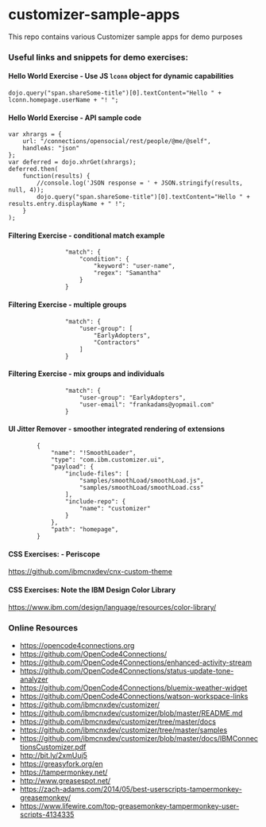 # customizer-sample-apps
This repo contains various Customizer sample apps for demo purposes

### Useful links and snippets for demo exercises:

#### Hello World Exercise - Use JS `lconn` object for dynamic capabilities

```dojo.query("span.shareSome-title")[0].textContent="Hello " + lconn.homepage.userName + "! ";```

#### Hello World Exercise - API sample code
```
var xhrargs = {
    url: "/connections/opensocial/rest/people/@me/@self",
    handleAs: "json"
};
var deferred = dojo.xhrGet(xhrargs);
deferred.then(
    function(results) {
        //console.log('JSON response = ' + JSON.stringify(results, null, 4));
        dojo.query("span.shareSome-title")[0].textContent="Hello " + results.entry.displayName + " !";
    }
);
```

#### Filtering Exercise - conditional match example
```
                "match": {
                    "condition": {
                        "keyword": "user-name",
                        "regex": "Samantha"
                    }
                }
```

#### Filtering Exercise - multiple groups
```
                "match": {
                    "user-group": [
                        "EarlyAdopters",
                        "Contractors"
                    ]
                }
```

#### Filtering Exercise - mix groups and individuals
```
                "match": {
                    "user-group": "EarlyAdopters",
                    "user-email": "frankadams@yopmail.com"
                }
```


#### UI Jitter Remover - smoother integrated rendering of extensions
```
        {
            "name": "!SmoothLoader",
            "type": "com.ibm.customizer.ui",
            "payload": {
                "include-files": [
                    "samples/smoothLoad/smoothLoad.js",
                    "samples/smoothLoad/smoothLoad.css"
                ],
                "include-repo": {
                    "name": "customizer"
                }
            },
            "path": "homepage",
        }
```       

#### CSS Exercises: - Periscope 
https://github.com/ibmcnxdev/cnx-custom-theme


#### CSS Exercises: Note the IBM Design Color Library
https://www.ibm.com/design/language/resources/color-library/

### Online Resources ###
* https://opencode4connections.org
* https://github.com/OpenCode4Connections/
* https://github.com/OpenCode4Connections/enhanced-activity-stream
* https://github.com/OpenCode4Connections/status-update-tone-analyzer
* https://github.com/OpenCode4Connections/bluemix-weather-widget
* https://github.com/OpenCode4Connections/watson-workspace-links
* https://github.com/ibmcnxdev/customizer/
* https://github.com/ibmcnxdev/customizer/blob/master/README.md
* https://github.com/ibmcnxdev/customizer/tree/master/docs
* https://github.com/ibmcnxdev/customizer/tree/master/samples
* https://github.com/ibmcnxdev/customizer/blob/master/docs/IBMConnectionsCustomizer.pdf
* http://bit.ly/2xmUuj5
* https://greasyfork.org/en
* https://tampermonkey.net/
* http://www.greasespot.net/
* https://zach-adams.com/2014/05/best-userscripts-tampermonkey-greasemonkey/
* https://www.lifewire.com/top-greasemonkey-tampermonkey-user-scripts-4134335

